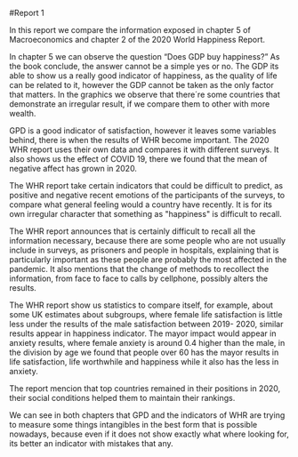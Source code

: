 #Report 1

In this report we compare the information exposed in chapter 5 of Macroeconomics and chapter 2 of the 2020 World Happiness Report.

In chapter 5 we can observe the question “Does GDP buy happiness?” As the book conclude, the answer cannot be a simple yes or no. The GDP its able to show us a really good indicator of happiness, as the quality of life can be related to it, however the GDP cannot be taken as the only factor that matters. In the graphics we observe that there´re some countries that demonstrate an irregular result, if we compare them to other with more wealth.

GPD is a good indicator of satisfaction, however it leaves some variables behind, there is when the results of WHR become important. The 2020 WHR report uses their own data and compares it with different surveys. It also shows us the effect of COVID 19, there we found that the mean of negative affect has grown in 2020.

The WHR report take certain indicators that could be difficult to predict, as positive and negative recent emotions of the participants of the surveys, to compare what general feeling would a country have recently. It is for its own irregular character that something as "happiness" is difficult to recall.

The WHR report announces that is certainly difficult to recall all the information necessary, because there are some people who are not usually include in surveys, as prisoners and people in hospitals, explaining that is particularly important as these people are probably the most affected in the pandemic. It also mentions that the change of methods to recollect the information, from face to face to calls by cellphone, possibly alters the results.   

The WHR report show us statistics to compare itself, for example, about some UK estimates about subgroups, where female life satisfaction is little less under the results of the male satisfaction between 2019- 2020, similar results appear in happiness indicator. The mayor impact would appear in anxiety results, where female anxiety is around 0.4 higher than the male, in the division by age we found that people over 60 has the mayor results in life satisfaction, life worthwhile and happiness while it also has the less in anxiety. 

The report mencion that top countries remained in their positions in 2020, their social conditions helped them to maintain their rankings.

We can see in both chapters that GPD and the indicators of WHR are trying to measure some things intangibles in the best form that is possible nowadays, because even if it does not show exactly what where looking for, its better an indicator with mistakes that any.
